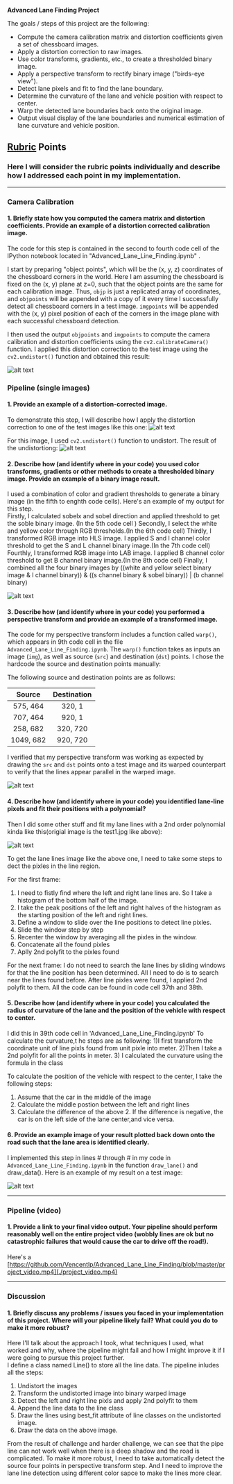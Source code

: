 **Advanced Lane Finding Project**

The goals / steps of this project are the following:

* Compute the camera calibration matrix and distortion coefficients given a set of chessboard images.
* Apply a distortion correction to raw images.
* Use color transforms, gradients, etc., to create a thresholded binary image.
* Apply a perspective transform to rectify binary image ("birds-eye view").
* Detect lane pixels and fit to find the lane boundary.
* Determine the curvature of the lane and vehicle position with respect to center.
* Warp the detected lane boundaries back onto the original image.
* Output visual display of the lane boundaries and numerical estimation of lane curvature and vehicle position.

[//]: # (Image References)

[image1]: ./examples/undistort_output.png "Undistorted"
[image2]: ./test_images/test1.jpg "Road Transformed"
[image3]: ./examples/binary_combo_example.jpg "Binary Example"
[image4]: ./examples/warped_straight_lines.jpg "Warp Example"
[image5]: ./examples/color_fit_lines.jpg "Fit Visual"
[image6]: ./examples/example_output.jpg "Output"
[video1]: ./project_video.mp4 "Video"

## [Rubric](https://review.udacity.com/#!/rubrics/571/view) Points

### Here I will consider the rubric points individually and describe how I addressed each point in my implementation.  

---

### Camera Calibration

#### 1. Briefly state how you computed the camera matrix and distortion coefficients. Provide an example of a distortion corrected calibration image.

The code for this step is contained in the second to fourth code cell of the IPython notebook located in "Advanced_Lane_Line_Finding.ipynb" .  

I start by preparing "object points", which will be the (x, y, z) coordinates of the chessboard corners in the world. Here I am assuming the chessboard is fixed on the (x, y) plane at z=0, such that the object points are the same for each calibration image.  Thus, `objp` is just a replicated array of coordinates, and `objpoints` will be appended with a copy of it every time I successfully detect all chessboard corners in a test image.  `imgpoints` will be appended with the (x, y) pixel position of each of the corners in the image plane with each successful chessboard detection.  

I then used the output `objpoints` and `imgpoints` to compute the camera calibration and distortion coefficients using the `cv2.calibrateCamera()` function.  I applied this distortion correction to the test image using the `cv2.undistort()` function and obtained this result: 

![alt text](https://github.com/Vencentlp/Advanced_Lane_Line_Finding/raw/master/output_images/camera_cali/undistort_test_imgage2.png)

### Pipeline (single images)

#### 1. Provide an example of a distortion-corrected image.

To demonstrate this step, I will describe how I apply the distortion correction to one of the test images like this one:
![alt text](https://github.com/Vencentlp/Advanced_Lane_Line_Finding/raw/master/test_images/test1.jpg)

For this image, I used `cv2.undistort()` function to undistort. The result of the undistortiong:
![alt text](https://github.com/Vencentlp/Advanced_Lane_Line_Finding/raw/master/output_images/camera_cali/undistort_test_imgage.png)

#### 2. Describe how (and identify where in your code) you used color transforms, gradients or other methods to create a thresholded binary image.  Provide an example of a binary image result.

I used a combination of color and gradient thresholds to generate a binary image (in the fifth to enghth code cells).  Here's an example of my output for this step.  
Firstly, I calculated sobelx and sobel direction and applied threshold to get the soble binary image. (In the 5th code cell )
Secondly, I select the white and yellow color through RGB thresholds.(In the 6th code cell)
Thirdly, I transformed RGB image into HLS image. I applied S and l channel color threshold to get the S and L channel binary image.(In the 7th code cell)
Fourthly, I transformed RGB image into LAB image. I applied B channel color threshold to get B channel binary image.(In the 8th code cell)
Finally, I combined all the four binary images by ((white and yellow select binary image & l channel binary)) & ((s channel binary & sobel binary)) | (b channel binary)

![alt text](https://github.com/Vencentlp/Advanced_Lane_Line_Finding/raw/master/output_images/binary/binarytest1.jpg)

#### 3. Describe how (and identify where in your code) you performed a perspective transform and provide an example of a transformed image.

The code for my perspective transform includes a function called `warp()`, which appears in 9th code cell in the file `Advanced_Lane_Line_Finding.ipynb`.  The `warp()` function takes as inputs an image (`img`), as well as source (`src`) and destination (`dst`) points.  I chose the hardcode the source and destination points manually:



The following source and destination points are as follows:

| Source        | Destination   | 
|:-------------:|:-------------:| 
| 575, 464      | 320, 1        | 
| 707, 464      | 920, 1      |
| 258, 682     | 320, 720      |
| 1049, 682      | 920, 720    |

I verified that my perspective transform was working as expected by drawing the `src` and `dst` points onto a test image and its warped counterpart to verify that the lines appear parallel in the warped image.

![alt text](https://github.com/Vencentlp/Advanced_Lane_Line_Finding/raw/master/output_images/warptest1.png)

#### 4. Describe how (and identify where in your code) you identified lane-line pixels and fit their positions with a polynomial?

Then I did some other stuff and fit my lane lines with a 2nd order polynomial kinda like this(origial image is the test1.jpg like above):

![alt text](https://github.com/Vencentlp/Advanced_Lane_Line_Finding/blob/master/output_images/binary_Lane_lines/Lane_line_withband_test1.jpg)

To get the lane lines image like the above one, I need to take some steps to dect the pixles in the line region.

For the first frame:
1) I need to fistly find where the left and right lane lines are. So I take a histogram of the bottom half of the image.
2) I take the peak positions of the left and right halves of the histogram as the starting position of the left and right lines.
3) Define a window to slide over the line positions to detect line pixles.
4) Slide the window step by step
5) Recenter the window by averaging all the pixles in the window.
6) Concatenate all the found pixles
7) Aplly 2nd polyfit to the pixles found

For the next frame:
I do not need to search the lane lines by sliding windows for that the line position has been determined. All I need to do is to search near the lines found before. After line pixles were found, I applied 2nd polyfit to them.
All the code can be found in code cell 37th and 38th.


#### 5. Describe how (and identify where in your code) you calculated the radius of curvature of the lane and the position of the vehicle with respect to center.

I did this in 39th code cell in 'Advanced_Lane_Line_Finding.ipynb'
To calculate the curvature,t he steps are as following:
1)I first transform the coordinate unit of line pixls found from unit pixle into meter.
2)Then I take a 2nd polyfit for all the points in meter.
3) I calculated the curvature using the formula in the class

To calculate the position of the vehicle with respect to the center, I take the following steps:
1) Assume that the car in the middle of the image 
2) Calculate the middle postion between the left and right lines
3) Calculate the difference of the above 2.
If the difference is negative, the car is on the left side of the lane center,and vice versa.

#### 6. Provide an example image of your result plotted back down onto the road such that the lane area is identified clearly.

I implemented this step in lines # through # in my code in `Advanced_Lane_Line_Finding.ipynb` in the function `draw_lane()` and draw_data().  Here is an example of my result on a test image:

![alt text](https://github.com/Vencentlp/Advanced_Lane_Line_Finding/raw/master/output_images/binary_Lane_lines/warped_inverse_test1.jpg)

---

### Pipeline (video)

#### 1. Provide a link to your final video output.  Your pipeline should perform reasonably well on the entire project video (wobbly lines are ok but no catastrophic failures that would cause the car to drive off the road!).

Here's a [https://github.com/Vencentlp/Advanced_Lane_Line_Finding/blob/master/project_video.mp4](./project_video.mp4)

---

### Discussion

#### 1. Briefly discuss any problems / issues you faced in your implementation of this project.  Where will your pipeline likely fail?  What could you do to make it more robust?

Here I'll talk about the approach I took, what techniques I used, what worked and why, where the pipeline might fail and how I might improve it if I were going to pursue this project further.  
I define a class named Line() to store all the line data. 
The pipeline inludes all the steps:
1) Undistort the images 
2) Transform the undistorted image into binary warped image
3) Detect the left and right line pixls and apply 2nd polyfit to them 
4) Append the line data to the line class
5) Draw the lines using best_fit attribute of line classes on the undistorted image.
6) Draw the data on the above image.

From the result of challenge and harder challenge, we can see that the pipe line can not work well when there is a deep shadow and the road is complicated.
To make it more robust, I need to take automatically detect the source four points in perspective transform step. And I need to improve the lane line detection using different color sapce to make the lines more clear.
